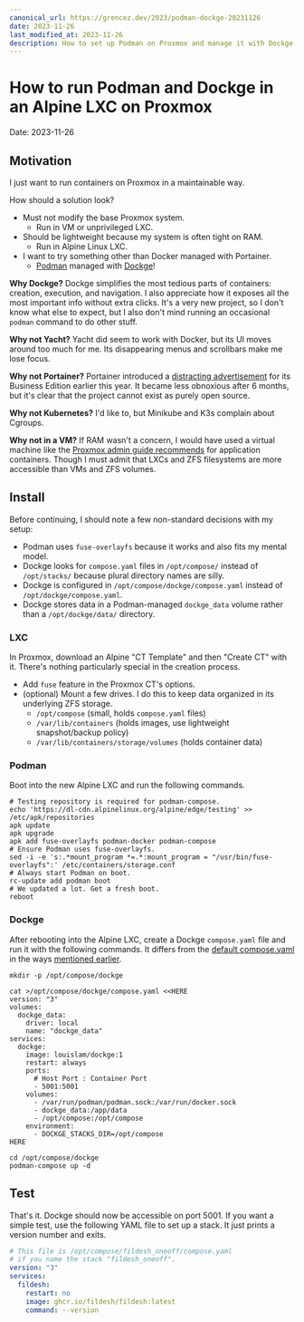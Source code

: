 ```yaml
---
canonical_url: https://grencez.dev/2023/podman-dockge-20231126
date: 2023-11-26
last_modified_at: 2023-11-26
description: How to set up Podman on Proxmox and manage it with Dockge.
---
```


# How to run Podman and Dockge in an Alpine LXC on Proxmox

Date: 2023-11-26

## Motivation
I just want to run containers on Proxmox in a maintainable way.

How should a solution look?
- Must not modify the base Proxmox system.
  - Run in VM or unprivileged LXC.
- Should be lightweight because my system is often tight on RAM.
  - Run in Alpine Linux LXC.
- I want to try something other than Docker managed with Portainer.
  - [Podman](https://podman.io) managed with [Dockge](https://dockge.kuma.pet)!

**Why Dockge?**
Dockge simplifies the most tedious parts of containers: creation, execution, and navigation.
I also appreciate how it exposes all the most important info without extra clicks.
It's a very new project, so I don't know what else to expect, but I also don't mind running an occasional `podman` command to do other stuff.

**Why not Yacht?**
Yacht did seem to work with Docker, but its UI moves around too much for me.
Its disappearing menus and scrollbars make me lose focus.

**Why not Portainer?**
Portainer introduced a [distracting advertisement](https://github.com/portainer/portainer/issues/8452) for its Business Edition earlier this year.
It became less obnoxious after 6 months, but it's clear that the project cannot exist as purely open source.

**Why not Kubernetes?**
I'd like to, but Minikube and K3s complain about Cgroups.

**Why not in a VM?**
If RAM wasn't a concern, I would have used a virtual machine like the [Proxmox admin guide recommends](https://pve.proxmox.com/pve-docs/pve-admin-guide.html#chapter_pct) for application containers.
Though I must admit that LXCs and ZFS filesystems are more accessible than VMs and ZFS volumes.

## Install
Before continuing, I should note a few non-standard decisions with my setup:
- Podman uses `fuse-overlayfs` because it works and also fits my mental model.
- Dockge looks for `compose.yaml` files in `/opt/compose/` instead of `/opt/stacks/` because plural directory names are silly.
- Dockge is configured in `/opt/compose/dockge/compose.yaml` instead of `/opt/dockge/compose.yaml`.
- Dockge stores data in a Podman-managed `dockge_data` volume rather than a `/opt/dockge/data/` directory.

### LXC
In Proxmox, download an Alpine "CT Template" and then "Create CT" with it.
There's nothing particularly special in the creation process.
- Add `fuse` feature in the Proxmox CT's options.
- (optional) Mount a few drives. I do this to keep data organized in its underlying ZFS storage.
  - `/opt/compose` (small, holds `compose.yaml` files)
  - `/var/lib/containers` (holds images, use lightweight snapshot/backup policy)
  - `/var/lib/containers/storage/volumes` (holds container data)

### Podman
Boot into the new Alpine LXC and run the following commands.
```shell
# Testing repository is required for podman-compose.
echo 'https://dl-cdn.alpinelinux.org/alpine/edge/testing' >> /etc/apk/repositories
apk update
apk upgrade
apk add fuse-overlayfs podman-docker podman-compose
# Ensure Podman uses fuse-overlayfs.
sed -i -e 's:.*mount_program *=.*:mount_program = "/usr/bin/fuse-overlayfs":' /etc/containers/storage.conf
# Always start Podman on boot.
rc-update add podman boot
# We updated a lot. Get a fresh boot.
reboot
```

### Dockge
After rebooting into the Alpine LXC, create a Dockge `compose.yaml` file and run it with the following commands.
It differs from the [default compose.yaml](https://raw.githubusercontent.com/louislam/dockge/master/compose.yaml) in the ways [mentioned earlier](#install).

```shell
mkdir -p /opt/compose/dockge

cat >/opt/compose/dockge/compose.yaml <<HERE
version: "3"
volumes:
  dockge_data:
    driver: local
    name: "dockge_data"
services:
  dockge:
    image: louislam/dockge:1
    restart: always
    ports:
      # Host Port : Container Port
      - 5001:5001
    volumes:
      - /var/run/podman/podman.sock:/var/run/docker.sock
      - dockge_data:/app/data
      - /opt/compose:/opt/compose
    environment:
      - DOCKGE_STACKS_DIR=/opt/compose
HERE

cd /opt/compose/dockge
podman-compose up -d
```

## Test
That's it. Dockge should now be accessible on port 5001.
If you want a simple test, use the following YAML file to set up a stack.
It just prints a version number and exits.
```yaml
# This file is /opt/compose/fildesh_oneoff/compose.yaml
# if you name the stack "fildesh_oneoff".
version: "3"
services:
  fildesh:
    restart: no
    image: ghcr.io/fildesh/fildesh:latest
    command: --version
```
